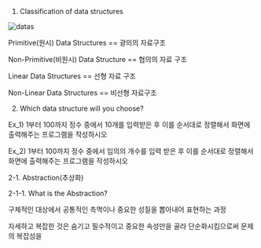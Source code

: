 1. Classification of data structures

![datas](https://user-images.githubusercontent.com/54308434/130167011-38c5701b-ffb6-45a3-9527-6dd0051a118a.JPG)

Primitive(원시) Data Structures == 광의의 자료구조

Non-Primitive(비원시) Data Structure == 협의의 자료 구조 

Linear Data Structures == 선형 자료 구조

Non-Linear Data Structures == 비선형 자료구조

2. Which data structure will you choose?

Ex_1) 1부터 100까지 정수 중에서 10개를 입력받은 후 이를 순서대로 정렬해서 화면에 출력해주는 프로그램을 작성하시오

Ex_2) 1부터 100까지 정수 중에서 임의의 개수를 입력 받은 후 이를 순서대로 정렬해서 화면에 출력해주는 프로그램을 작성하시오

2-1. Abstraction(추상화) 

2-1-1. What is the Abstraction? 

구체적인 대상에서 공통적인 측멱이나 중요한 성질을 뽑아내어 표현하는 과정

자세하고 복잡한 것은 숨기고 필수적이고 중요한 속성만을 골라 단순화시킴으로써 문제의 복잡성을 

